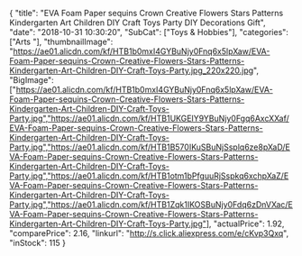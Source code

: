 {
	"title": "EVA Foam Paper sequins Crown Creative Flowers Stars Patterns Kindergarten Art Children DIY Craft Toys Party DIY Decorations Gift",
	"date": "2018-10-31 10:30:20",
	"SubCat": ["Toys & Hobbies"],
	"categories": ["Arts "],
	"thumbnailImage": "https://ae01.alicdn.com/kf/HTB1b0mxI4GYBuNjy0Fnq6x5lpXaw/EVA-Foam-Paper-sequins-Crown-Creative-Flowers-Stars-Patterns-Kindergarten-Art-Children-DIY-Craft-Toys-Party.jpg_220x220.jpg",
	"BigImage": ["https://ae01.alicdn.com/kf/HTB1b0mxI4GYBuNjy0Fnq6x5lpXaw/EVA-Foam-Paper-sequins-Crown-Creative-Flowers-Stars-Patterns-Kindergarten-Art-Children-DIY-Craft-Toys-Party.jpg","https://ae01.alicdn.com/kf/HTB1UKGEIY9YBuNjy0Fgq6AxcXXaf/EVA-Foam-Paper-sequins-Crown-Creative-Flowers-Stars-Patterns-Kindergarten-Art-Children-DIY-Craft-Toys-Party.jpg","https://ae01.alicdn.com/kf/HTB1B570IKuSBuNjSsplq6ze8pXaD/EVA-Foam-Paper-sequins-Crown-Creative-Flowers-Stars-Patterns-Kindergarten-Art-Children-DIY-Craft-Toys-Party.jpg","https://ae01.alicdn.com/kf/HTB1otm1bPfguuRjSspkq6xchpXaZ/EVA-Foam-Paper-sequins-Crown-Creative-Flowers-Stars-Patterns-Kindergarten-Art-Children-DIY-Craft-Toys-Party.jpg","https://ae01.alicdn.com/kf/HTB1Zqk1IKOSBuNjy0Fdq6zDnVXac/EVA-Foam-Paper-sequins-Crown-Creative-Flowers-Stars-Patterns-Kindergarten-Art-Children-DIY-Craft-Toys-Party.jpg"],
	"actualPrice": 1.92,
	"comparePrice": 2.16,
	"linkurl": "http://s.click.aliexpress.com/e/cKvp3Qxq",
	"inStock": 115
}
